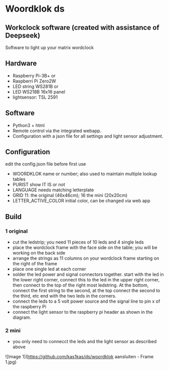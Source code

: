 # Woordklok ds
## Workclock software (created with assistance of Deepseek)
Software to light up your matrix wordclock

## Hardware
- Raspberry Pi-3B+
or
- Raspberri Pi Zero2W
- LED string WS281B
or
- LED WS218B 16x16 panel
- lightsensor: TSL 2591

## Software
- Python3 + html
- Remote control via the integrated webapp.
- Configuration with a json file for all settings and light sensor adjustment.

## Configuration
edit the config.json file before first use
- WOORDKLOK              name or number; also used to maintain multiple lookup tables
- PURIST                 show IT IS or not
- LANGUAGE               needs matching letterplate
- GRID                   11: the original (46x46cm); 16 the mini (20x20cm)
- LETTER_ACTIVE_COLOR    initial color, can be changed via web app

## Build 
### 1 original
- cut the ledstrip; you need 11 pieces of 10 leds and 4 single leds
- place the wordclock frame with the face side on the table;  you will be working on the back side
- arrange the strings as 11 columns on your wordclock frame starting on the right of the frame
- place one single led at each corner
- solder the led power and signal connectors together. start with the led in the lower right corner, connect this to the led in the upper right corner, then connect to the top of the right most ledstring. At the bottom, connect the first string to the second, at the top connect the second to the third, etc end with the two leds in the corners.
- connect the leds to a 5 volt power source and the signal line to pin x of the raspberry Pi
- connect the light sensor to the raspberry pi header as shown in the diagram.
  
### 2 mini
- you only need to connecct the leds and the light sensor as described above

![Image 1](https://github.com/kas1kas/ds/woordklok aansluiten - Frame 1.jpg)

